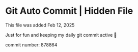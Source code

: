 # Git Auto Commit | Hidden File

This file was added Feb 12, 2025

Just for fun and keeping my daily git commit active 🤪

commit number: 878864
